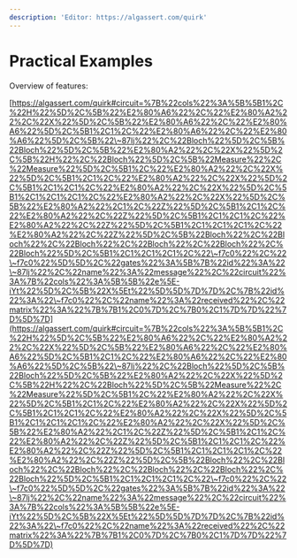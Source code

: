 ```yaml
---
description: 'Editor: https://algassert.com/quirk'
---
```


# Practical Examples

Overview of features:

[https://algassert.com/quirk#circuit=%7B%22cols%22%3A%5B%5B1%2C%22H%22%5D%2C%5B%22%E2%80%A6%22%2C%22%E2%80%A2%22%2C%22X%22%5D%2C%5B%22%E2%80%A6%22%2C%22%E2%80%A6%22%5D%2C%5B1%2C1%2C%22%E2%80%A6%22%2C%22%E2%80%A6%22%5D%2C%5B%22\~87lj%22%2C%22Bloch%22%5D%2C%5B%22Bloch%22%5D%2C%5B%22%E2%80%A2%22%2C%22X%22%5D%2C%5B%22H%22%2C%22Bloch%22%5D%2C%5B%22Measure%22%2C%22Measure%22%5D%2C%5B1%2C%22%E2%80%A2%22%2C%22X%22%5D%2C%5B1%2C1%2C%22%E2%80%A2%22%2C%22X%22%5D%2C%5B1%2C1%2C1%2C%22%E2%80%A2%22%2C%22X%22%5D%2C%5B1%2C1%2C1%2C1%2C%22%E2%80%A2%22%2C%22X%22%5D%2C%5B%22%E2%80%A2%22%2C1%2C%22Z%22%5D%2C%5B1%2C1%2C%22%E2%80%A2%22%2C%22Z%22%5D%2C%5B1%2C1%2C1%2C%22%E2%80%A2%22%2C%22Z%22%5D%2C%5B1%2C1%2C1%2C1%2C%22%E2%80%A2%22%2C%22Z%22%5D%2C%5B%22Bloch%22%2C%22Bloch%22%2C%22Bloch%22%2C%22Bloch%22%2C%22Bloch%22%2C%22Bloch%22%5D%2C%5B1%2C1%2C1%2C1%2C%22\~f7c0%22%2C%22\~f7c0%22%5D%5D%2C%22gates%22%3A%5B%7B%22id%22%3A%22\~87lj%22%2C%22name%22%3A%22message%22%2C%22circuit%22%3A%7B%22cols%22%3A%5B%5B%22e%5E-iYt%22%5D%2C%5B%22X%5Et%22%5D%5D%7D%7D%2C%7B%22id%22%3A%22\~f7c0%22%2C%22name%22%3A%22received%22%2C%22matrix%22%3A%22%7B%7B1%2C0%7D%2C%7B0%2C1%7D%7D%22%7D%5D%7D](https://algassert.com/quirk#circuit=%7B%22cols%22%3A%5B%5B1%2C%22H%22%5D%2C%5B%22%E2%80%A6%22%2C%22%E2%80%A2%22%2C%22X%22%5D%2C%5B%22%E2%80%A6%22%2C%22%E2%80%A6%22%5D%2C%5B1%2C1%2C%22%E2%80%A6%22%2C%22%E2%80%A6%22%5D%2C%5B%22\~87lj%22%2C%22Bloch%22%5D%2C%5B%22Bloch%22%5D%2C%5B%22%E2%80%A2%22%2C%22X%22%5D%2C%5B%22H%22%2C%22Bloch%22%5D%2C%5B%22Measure%22%2C%22Measure%22%5D%2C%5B1%2C%22%E2%80%A2%22%2C%22X%22%5D%2C%5B1%2C1%2C%22%E2%80%A2%22%2C%22X%22%5D%2C%5B1%2C1%2C1%2C%22%E2%80%A2%22%2C%22X%22%5D%2C%5B1%2C1%2C1%2C1%2C%22%E2%80%A2%22%2C%22X%22%5D%2C%5B%22%E2%80%A2%22%2C1%2C%22Z%22%5D%2C%5B1%2C1%2C%22%E2%80%A2%22%2C%22Z%22%5D%2C%5B1%2C1%2C1%2C%22%E2%80%A2%22%2C%22Z%22%5D%2C%5B1%2C1%2C1%2C1%2C%22%E2%80%A2%22%2C%22Z%22%5D%2C%5B%22Bloch%22%2C%22Bloch%22%2C%22Bloch%22%2C%22Bloch%22%2C%22Bloch%22%2C%22Bloch%22%5D%2C%5B1%2C1%2C1%2C1%2C%22\~f7c0%22%2C%22\~f7c0%22%5D%5D%2C%22gates%22%3A%5B%7B%22id%22%3A%22\~87lj%22%2C%22name%22%3A%22message%22%2C%22circuit%22%3A%7B%22cols%22%3A%5B%5B%22e%5E-iYt%22%5D%2C%5B%22X%5Et%22%5D%5D%7D%7D%2C%7B%22id%22%3A%22\~f7c0%22%2C%22name%22%3A%22received%22%2C%22matrix%22%3A%22%7B%7B1%2C0%7D%2C%7B0%2C1%7D%7D%22%7D%5D%7D)
